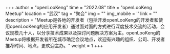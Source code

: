 ﻿+++
author = "openLooKeng"
time = "2022.08" 
title = "openLooKeng Meetup" 
location = "武汉" 
tag = "聚会"
img = "" 
img_mobile = ''
link = ""
description = "Meetup是各地的开发者（包括开发openLooKeng的开发者和使用openLooKeng的应用开发者）通过面对面的方式进行深度技术交流的活动，会议规模几十人，以分享技术成果以及探讨问题解决方案为主。openLooKeng的Meetup将根据开发者所在城市确定会议地点，欢迎有兴趣的组织、公司、开发者推荐时间、地点，更欢迎主办。"
weight = 1
+++
